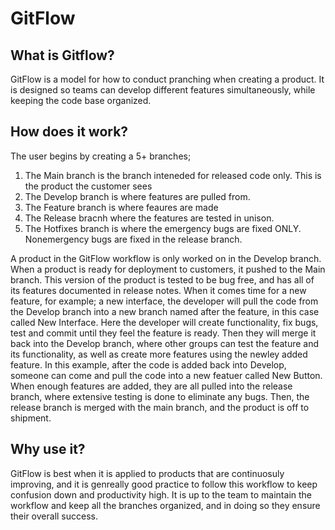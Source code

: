 # GitFlow

## What is Gitflow?
GitFlow is a model for how to conduct pranching when creating a product. It is designed so teams can develop different features simultaneously, while keeping the code base organized. 

## How does it work?
The user begins by creating a 5+ branches;
1.  The Main branch is the branch inteneded for released code only. This is the product the customer sees 
2.  The Develop branch is where features are pulled from. 
3.  The Feature branch is where feaures are made
4.  The Release bracnh where the features are tested in unison. 
5.  The Hotfixes branch is where the emergency bugs are fixed ONLY. Nonemergency bugs are fixed in the release branch. 

A product in the GitFlow workflow is only worked on in the Develop branch. When a product is ready for deployment to customers, it pushed to the Main branch. This version of the product is tested to be bug free, and has all of its features documented in release notes. When it comes time for a new feature, for example; a new interface, the developer will pull the code from the Develop branch into a new branch named after the feature, in this case called New Interface. Here the developer will create functionality, fix bugs, test and commit until they feel the feature is ready. Then they will merge it back into the Develop branch, where other groups can test the feature and its functionality, as well as create more features using the newley added feature. In this example, after the code is added back into Develop, someone can come and pull the code into a new featuer called New Button. When enough features are added, they are all pulled into the release branch, where extensive testing is done to eliminate any bugs. Then, the release branch is merged with the main branch, and the product is off to shipment. 

## Why use it?

GitFlow is best when it is applied to products that are continuosuly improving, and it is genreally good practice to follow this workflow to keep confusion down and productivity high. It is up to the team to maintain the workflow and keep all the branches organized, and in doing so they ensure their overall success. 


